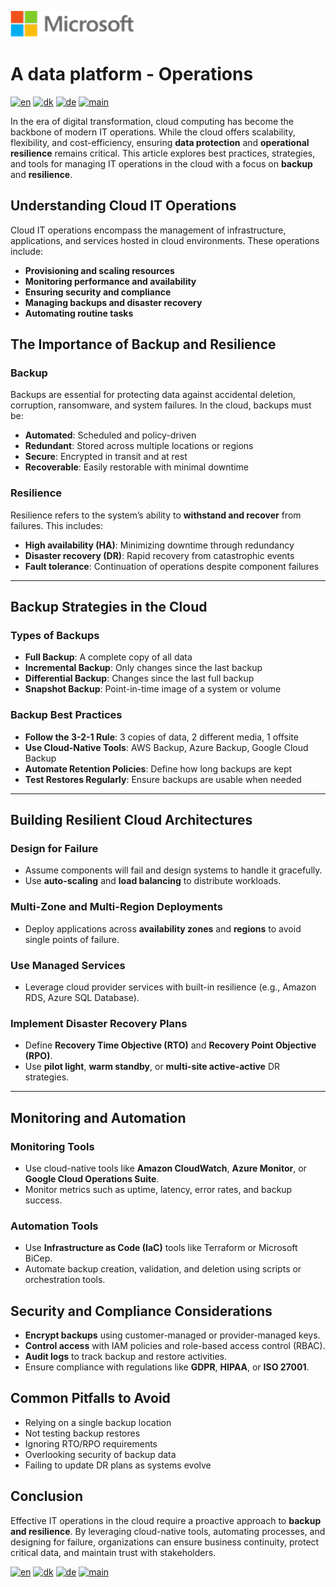![microsoft](../images/microsoft.png)

# A data platform - Operations

[![en](https://img.shields.io/badge/lang-en-blue.svg)](Operations.md)
[![dk](https://img.shields.io/badge/lang-da-red.svg)](Operations-da.md)
[![de](https://img.shields.io/badge/lang-de-yellow.svg)](Operations-de.md)
[![main](https://img.shields.io/badge/main-document-green.svg)](../README.md)

In the era of digital transformation, cloud computing has become the backbone of modern IT operations. While the cloud offers scalability, flexibility, and cost-efficiency, ensuring **data protection** and **operational resilience** remains critical. This article explores best practices, strategies, and tools for managing IT operations in the cloud with a focus on **backup** and **resilience**.

## Understanding Cloud IT Operations

Cloud IT operations encompass the management of infrastructure, applications, and services hosted in cloud environments. These operations include:

- **Provisioning and scaling resources**
- **Monitoring performance and availability**
- **Ensuring security and compliance**
- **Managing backups and disaster recovery**
- **Automating routine tasks**

## The Importance of Backup and Resilience

### Backup
Backups are essential for protecting data against accidental deletion, corruption, ransomware, and system failures. In the cloud, backups must be:

- **Automated**: Scheduled and policy-driven
- **Redundant**: Stored across multiple locations or regions
- **Secure**: Encrypted in transit and at rest
- **Recoverable**: Easily restorable with minimal downtime

### Resilience
Resilience refers to the system’s ability to **withstand and recover** from failures. This includes:

- **High availability (HA)**: Minimizing downtime through redundancy
- **Disaster recovery (DR)**: Rapid recovery from catastrophic events
- **Fault tolerance**: Continuation of operations despite component failures

---

## Backup Strategies in the Cloud

### Types of Backups
- **Full Backup**: A complete copy of all data
- **Incremental Backup**: Only changes since the last backup
- **Differential Backup**: Changes since the last full backup
- **Snapshot Backup**: Point-in-time image of a system or volume

### Backup Best Practices
- **Follow the 3-2-1 Rule**: 3 copies of data, 2 different media, 1 offsite
- **Use Cloud-Native Tools**: AWS Backup, Azure Backup, Google Cloud Backup
- **Automate Retention Policies**: Define how long backups are kept
- **Test Restores Regularly**: Ensure backups are usable when needed

---

## Building Resilient Cloud Architectures

### Design for Failure
- Assume components will fail and design systems to handle it gracefully.
- Use **auto-scaling** and **load balancing** to distribute workloads.

### Multi-Zone and Multi-Region Deployments
- Deploy applications across **availability zones** and **regions** to avoid single points of failure.

### Use Managed Services
- Leverage cloud provider services with built-in resilience (e.g., Amazon RDS, Azure SQL Database).

### Implement Disaster Recovery Plans
- Define **Recovery Time Objective (RTO)** and **Recovery Point Objective (RPO)**.
- Use **pilot light**, **warm standby**, or **multi-site active-active** DR strategies.

---

## Monitoring and Automation

### Monitoring Tools
- Use cloud-native tools like **Amazon CloudWatch**, **Azure Monitor**, or **Google Cloud Operations Suite**.
- Monitor metrics such as uptime, latency, error rates, and backup success.

### Automation Tools
- Use **Infrastructure as Code (IaC)** tools like Terraform or Microsoft BiCep.
- Automate backup creation, validation, and deletion using scripts or orchestration tools.

## Security and Compliance Considerations

- **Encrypt backups** using customer-managed or provider-managed keys.
- **Control access** with IAM policies and role-based access control (RBAC).
- **Audit logs** to track backup and restore activities.
- Ensure compliance with regulations like **GDPR**, **HIPAA**, or **ISO 27001**.

## Common Pitfalls to Avoid

- Relying on a single backup location
- Not testing backup restores
- Ignoring RTO/RPO requirements
- Overlooking security of backup data
- Failing to update DR plans as systems evolve

## Conclusion

Effective IT operations in the cloud require a proactive approach to **backup and resilience**. By leveraging cloud-native tools, automating processes, and designing for failure, organizations can ensure business continuity, protect critical data, and maintain trust with stakeholders.

[![en](https://img.shields.io/badge/lang-en-blue.svg)](Operations.md)
[![dk](https://img.shields.io/badge/lang-da-red.svg)](Operations-da.md)
[![de](https://img.shields.io/badge/lang-de-yellow.svg)](Operations-de.md)
[![main](https://img.shields.io/badge/main-document-green.svg)](../README.md)
